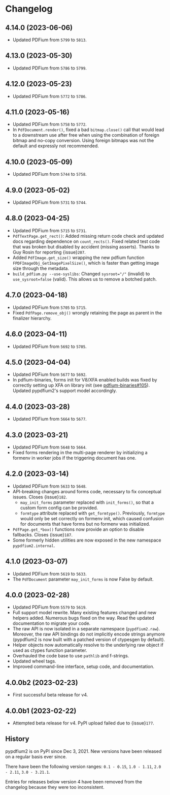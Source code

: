 <!-- SPDX-FileCopyrightText: 2023 geisserml <geisserml@gmail.com> -->
<!-- SPDX-License-Identifier: CC-BY-4.0 -->

<!-- MyST Syntax -->


# Changelog


## 4.14.0 (2023-06-06)

- Updated PDFium from `5799` to `5813`.


## 4.13.0 (2023-05-30)

- Updated PDFium from `5786` to `5799`.


## 4.12.0 (2023-05-23)

- Updated PDFium from `5772` to `5786`.


## 4.11.0 (2023-05-16)

- Updated PDFium from `5758` to `5772`.
- In `PdfDocument.render()`, fixed a bad `bitmap.close()` call that would lead to a downstream use after free when using the combination of foreign bitmap and no-copy conversion. Using foreign bitmaps was not the default and expressly not recommended.


## 4.10.0 (2023-05-09)

- Updated PDFium from `5744` to `5758`.


## 4.9.0 (2023-05-02)

- Updated PDFium from `5731` to `5744`.


## 4.8.0 (2023-04-25)

- Updated PDFium from `5715` to `5731`.
- `PdfTextPage.get_rect()`: Added missing return code check and updated docs regarding dependence on `count_rects()`.
  Fixed related test code that was broken but disabled by accident (missing asserts). Thanks to Guy Rosin for reporting {issue}`207`.
- Added `PdfImage.get_size()` wrapping the new pdfium function `FPDFImageObj_GetImagePixelSize()`, which is faster than getting image size through the metadata.
- `build_pdfium.py --use-syslibs`: Changed `sysroot="/"` (invalid) to `use_sysroot=false` (valid). This allows us to remove a botched patch.


## 4.7.0 (2023-04-18)

- Updated PDFium from `5705` to `5715`.
- Fixed `PdfPage.remove_obj()` wrongly retaining the page as parent in the finalizer hierarchy.


## 4.6.0 (2023-04-11)

- Updated PDFium from `5692` to `5705`.


## 4.5.0 (2023-04-04)

- Updated PDFium from `5677` to `5692`.
- In pdfium-binaries, forms init for V8/XFA enabled builds was fixed by correctly setting up XFA on library init
  (see [pdfium-binaries#105](https://github.com/bblanchon/pdfium-binaries/issues/105)).
  Updated pypdfium2's support model accordingly.


## 4.4.0 (2023-03-28)

- Updated PDFium from `5664` to `5677`.


## 4.3.0 (2023-03-21)

- Updated PDFium from `5648` to `5664`.
- Fixed forms rendering in the multi-page renderer by initializing a formenv in worker jobs if the triggering document has one.


## 4.2.0 (2023-03-14)

- Updated PDFium from `5633` to `5648`.
- API-breaking changes around forms code, necessary to fix conceptual issues. Closes {issue}`182`.
  * `may_init_forms` parameter replaced with `init_forms()`, so that a custom form config can be provided.
  * `formtype` attribute replaced with `get_formtype()`.
    Previously, `formtype` would only be set correctly on formenv init, which caused confusion
    for documents that have forms but no formenv was initialized.
- `PdfPage.get_*box()` functions now provide an option to disable fallbacks. Closes {issue}`187`.
- Some formerly hidden utilities are now exposed in the new namespace `pypdfium2.internal`.


## 4.1.0 (2023-03-07)

- Updated PDFium from `5619` to `5633`.
- The `PdfDocument` parameter `may_init_forms` is now False by default.


## 4.0.0 (2023-02-28)

- Updated PDFium from `5579` to `5619`.
- Full support model rewrite. Many existing features changed and new helpers added. Numerous bugs fixed on the way.
  Read the updated documentation to migrate your code.
- The raw API is now isolated in a separate namespace (`pypdfium2.raw`).
  Moreover, the raw API bindings do not implicitly encode strings anymore (pypdfium2 is now built with a patched version of ctypesgen by default).
- Helper objects now automatically resolve to the underlying raw object if used as ctypes function parameter.
- Overhauled the code base to use `pathlib` and f-strings.
- Updated wheel tags.
- Improved command-line interface, setup code, and documentation.


## 4.0.0b2 (2023-02-23)

- First successful beta release for v4.


## 4.0.0b1 (2023-02-22)

- Attempted beta release for v4. PyPI upload failed due to {issue}`177`.


## History

pypdfium2 is on PyPI since Dec 3, 2021. New versions have been released on a regular basis ever since.

There have been the following version ranges: `0.1 - 0.15`, `1.0 - 1.11`, `2.0 - 2.11`, `3.0 - 3.21.1`.

Entries for releases below version 4 have been removed from the changelog because they were too inconsistent.

